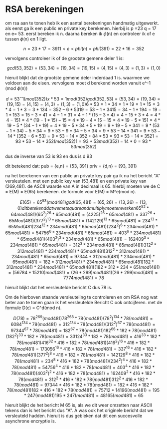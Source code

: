 # RSA berekeningen

om rsa aan te tonen heb ik een aantal berekeningen handmatig uitgewerkt. als eerst ga ik een public en private key berekenen.
hierbij is p =23 q = 17 en e= 53. eerst bereken ik n. daarna bereken ik $\phi$(n) en controleer ik of e tussen $\phi$(n) en 1 ligt.

```math
n = 23*17 = 391
1< e < phi(n) = phi(391) = 22 * 16 = 352
```

vervolgens controleer ik of de grootste gemene deler 1 is:

```math
gcd(53,352) = (53, 34) = (19,34) = (19, 15) = (4,15) = (4,3) = (1, 3) = (1,0)
```

hieruit blijkt dat  de grootste gemene deler inderdaad 1 is. waarmee we voldoen aan de eisen.
vervolgens moet d berekend worden vanuit e^-1 (mod $\phi$(n))

```math
d = 53^-1(mod(352))
x * 53 = 1mod(352)

gcd(352,53) = (53, 34) = (19,34) = (19, 15) = (4,15) = (4,3) = (1, 3) = (1,0)
	       6*53 = 1*34 = 1* 19 = 1 * 15 = 3* 4 = 1* 3 = 3*1

34 = 352 - 6*53
19 = 53 - 1*34
15 = 34 - 1* 19
4 = 19 - 1* 15
3 = 15 - 3*4
1 = 4 - 1*3

1= 4 - 1*(15 -3*4) = 4 - 15 + 3*4 = 4*4 - 15
1 = 4*(19 - 1*15) - 15 = 4*19 - 4*15 - 15 = 4*19 - 5*15
1 = 4*19 - 5*(34 - 1*19) = 4*19 - 5*34 + 5*19 = 9*19 - 5*34
1 = 9*(53 - 1*34) -5*34 = 9*53 - 9*34 -5*34 = 9*53 -14*34
1 = 9*53 - 14*(352 -6*53) = 9*53 -14*352 + 84*53 = 93*53 - 14*352
1 = 93*53 - 14*352(mod(352)

1 = 93*53mod(352) - 14*0 = 93*53mod(352)
```

dus de inverse van 53 is 93 en dus is d 93

dit betekend dat:
pub = {e,n} = {53, 391}
priv = {d,n} = {93, 391}

na het berekenen van een public an private key pair ga ik nu het bericht "A" versleutelen. met een public key van (53,481) en een private key van (269,481). de ASCII waarde van A in decimaal is 65. hierbij moeten we de C = E(M) = E(65) berekenen. de formule voor E(M) = M^e(mod n).

```math
E(65) = 65^53(mod481)

gcd(65,481) = (65, 26) = (13,26) = (13,0) dit betekend dat we met square and multiply moeten werken

65^52 * 64mod(481)

(65^2)^26 * 65mod(481) = (4225)^26 * 65mod(481) = 337^26 * 65Mod(481)
(377^2)^13 *65mod(481) = (142129)^13 * 65mod(481) = 234^13 * 65Mod(481)

234^12 *234mod(481) * 65mod(481)
(234^2)^6 * 234mod(481) * 65mod(481) = 54756^6 * 234mod(481) * 65mod(481) = 403^6 * 234mod(481) * 65mod(481)
(403^2)^3 * 234mod(481) * 65mod(481) = 162409^3 * 234mod(481) * 65mod(481) = 312^3 * 234mod(481) * 65mod(481)

312^2 * 312mod(481) * 234mod(481) * 65mod(481)
312^2 * 312mod(481) * 234mod(481) * 65mod(481) = 97344 * 312mod(481) * 234mod(481) * 65mod(481) = 182 * 312mod(481) * 234mod(481) * 65mod(481)

182 * 312mod(481) * 234mod(481) * 65mod(481)
(182*312 *234 *65)mod(481) = (56784 * 15210)mod(481) = (26 * 299)mod(481)
(26 * 299)mod(481) = 7774mod(481) = 78
```

hieruit blijkt dat het versleutelde bericht C dus 78 is.

Om de hierboven staande versleuteling te controleren en om RSA nog wat beter aan te tonen gaan ik het versleutelde Bericht C ook ontcijferen. met de formule D(c) = C^d(mod n).

```math
D(78) = 78^269(mod 481)

78^268 * 78(mod 481)
(78^2)^134 * 78(mod 481) = 6084^134 * 78(mod 481) = 312^134 * 78(mod 481)
(312^2)^67 * 78(mod 481) = 97344^67 * 78(mod 481) = 182^67 * 78(mod 481)

182^66 * 182 * 78(mod 481)
(182^2)^33 * 182 * 78(mod 481) = 33124^33 * 182 * 78(mod 481) = 416^33 * 182 * 78(mod 481)

416^32 * 416 * 182 * 78(mod 481)
(416^2)^16 * 416 * 182 * 78(mod 481) = 173056^16 * 416 * 182 * 78(mod 481) = 337^16 * 416 * 182 * 78(mod 481)
(377^2)^8 * 416 * 182 * 78(mod 481) = 142129^8 * 416 * 182 * 78(mod 481) = 234^8 * 416 * 182 * 78(mod 481)
(234^2)^4 * 416 * 182 * 78(mod 481) = 54756^4 * 416 * 182 * 78(mod 481) = 403^4 * 416 * 182 * 78(mod 481)
(403^2)^2 * 416 * 182 * 78(mod 481) = 162409^2 * 416 * 182 * 78(mod 481) = 312^2 * 416 * 182 * 78(mod 481)
312^2 * 416 * 182 * 78(mod 481) = 97344 * 416 * 182 * 78(mod 481) = 182 * 416 * 182 * 78(mod 481)
182 * 416 * 182 * 78(mod 481) = 75712 * 14196(mod 481) = 195 * 247(mod 481)
195 * 247(mod 481) = 48165(mod481) = 65
```

hieruit blijkt de het bericht M 65 is, als we dit weer omzetten naar ASCII tekens dan is het bericht dus "A". A was ook het originele bericht dat we versleuteld hadden. hieruit is dus gebleken dat dit een succesvolle asynchrone encryptie is.
